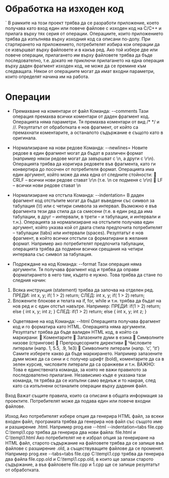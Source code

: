 # Обработка на изходен код
`
В рамките на този проект трябва да се разработи приложение, което получава като вход един
или повече файлове с изходен код на C/C++ и прилага върху тях серия от операции. Операциите,
които приложението трябва да изпълнява върху изходния код са описани по-долу.
При стартирането на приложението, потребителят избира кои операции да се извършват върху
файловете и в какъв ред. Ако той избере две или повече операции, прилагането им върху
файловете трябва да бъде последователно, т.е. докато не приключи прилагането на една операция
върху даден фрагмент изходен код, не може да се премине към следващата. Някои от операциите
могат да имат входни параметри, които определят начина им на работа.

# Операции

- Премахване на коментари от файл
Команда: --comments
Тази операция премахва всички коментари от даден фрагмент код. Операцията няма
параметри. Тя премахва коментари от вид /* */ и //. Резултатът от обработката е нов фрагмент, от
който са премахнати коментарите, а останалото съдържание е същото като в оригинала.

- Нормализиране на нови редове
Команда: --newlines=<format>
Новите редове в един фрагмент могат да бъдат в различен формат (например някои редове
могат да завършват с \n, а други с \r\n). Операцията трябва да коригира редовете във фрагмента,
като ги конвертира до посочен от потребителя формат.
Операцията има един аргумент, който може да има една от следните стойности:
 CRLF – всички нови редове стават \r\n (т.е. \n се подменя с \r\n)
 LF – всички нови редове стават \n

- Нормализиране на отстъпа
Команда: --indentation=<format>
В даден фрагмент код отстъпите могат да бъдат въведени със символ за табулация (\t) или с
четири символа за интервал. Възможно е във фрагмента тези два стила да са смесени (т.е. в един
ред да има табулации, в друг – интервали, в трети – и табулации, и интервали и т.н.). Операцията за
нормализиране на отстъпите получава един аргумент, който указва кой от двата стила предпочита
потребителят – табулации (tabs) или интервали (spaces). Резултатът е нов фрагмент, в който всички
отстъпи са форматирани в желания формат. Например ако потребителят предпочита табулации,
операцията трябва да подмени всички срещания на четири интервала със символ за табулация. 

- Подреждане на код
Команда: --format
Тази операция няма аргументи. Тя получава фрагмент код и трябва да оправи форматирането в
него там, където е нужно. Това трябва да стане по следния начин:
1. Всяка инструкция (statement) трябва да започва на отделен ред.
ПРЕДИ:
int x, y; if( 1 > 2) return;
СЛЕД:
int x, y;
if( 1 > 2) return;
2. Вложените блокове и телата на if, for, while и т.н. трябва да бъдат на нов ред и с един
отстъп навътре. Например:
ПРЕДИ:
if(1 > 2) return; else
 {
 int x, y;
int z;
 }
СЛЕД:
if(1 > 2)
 return;
else
{
 int x, y;
 int z;
}

- Оцветяване на код
Команда: --html
Операцията получава фрагмент код и го форматира като HTML. Операцията няма аргументи.
Резултатът трябва да бъде валиден HTML код, в който са маркирани:
 Коментарите
 Запазените думи в езика
 Символните низове (стрингове)
 Препроцесорните директиви
 Числовите литерали (напр. 1, 5.5, .9, 1e3)
 Символните литерали (напр. ‘c’, ‘\t’)
Самите изберете какво да бъде маркирането. Например запазените думи може да са сини и с
получер шрифт (bold), коментарите да са в зелен курсив, числовите литерали да са оранжеви и т.н.
ВАЖНО: Това е единствената команда, за която не важи правилото за последователно
прилагане. Независимо къде е указана тази команда, тя трябва да се изпълни само веднъж и то
накрая, след като са изпълнени останалите операции върху дадения файл.

Вход
Важат същите правила, които са описани в общата информация за проектите. Потребителят
може да подава един или повече входни файлове.

Изход
Ако потребителят избере опция да генерира HTML файл, за всеки входен файл, програмата
трябва да генерира нов файл със същото име и разширение .html. Например
prog.exe --html --indentation=tabs file.cpp C:\temp\1.cpp
трябва да генерира два нови файла: file.html и C:\temp\1.html
Ако потребителят не е избрал опция за генериране на HTML файл, старото съдържание на
файловете трябва да се запише във файлове с разширение .old, а съществуващите файлове да се
променят. Например
prog.exe --tabs=tabs file.cpp C:\temp\1.cpp
трябва да генерира два файла file.cpp.old и C:\temp\1.cpp.old, в които ще запази старото
съдържание, а във файловете file.cpp и 1.cpp ще се запише резултатът от обработката.
